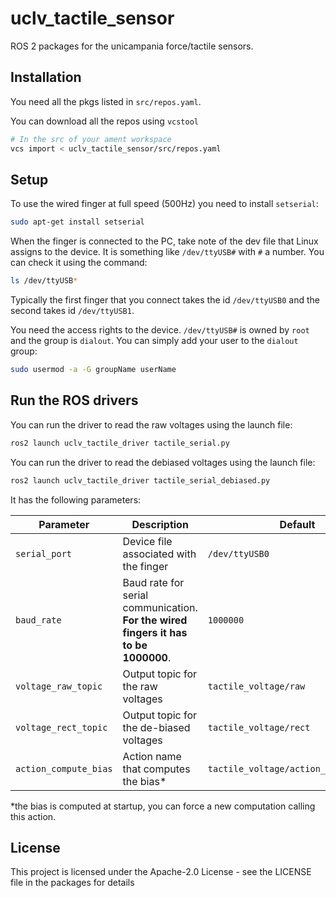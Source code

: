 # uclv_tactile_sensor

ROS 2 packages for the unicampania force/tactile sensors.

## Installation

You need all the pkgs listed in `src/repos.yaml`.

You can download all the repos using `vcstool`
```bash
# In the src of your ament workspace
vcs import < uclv_tactile_sensor/src/repos.yaml
```

## Setup

To use the wired finger at full speed (500Hz) you need to install `setserial`:

```bash
sudo apt-get install setserial
```

When the finger is connected to the PC, take note of the dev file that Linux assigns to the device. It is something like `/dev/ttyUSB#` with `#` a number. You can check it using the command:
```bash
ls /dev/ttyUSB*
```
Typically the first finger that you connect takes the id `/dev/ttyUSB0` and the second takes id `/dev/ttyUSB1`.

You need the access rights to the device. `/dev/ttyUSB#` is owned by `root` and the group is `dialout`.
You can simply add your user to the `dialout` group:
```bash
sudo usermod -a -G groupName userName
```

## Run the ROS drivers

You can run the driver to read the raw voltages using the launch file:
```bash
ros2 launch uclv_tactile_driver tactile_serial.py
```

You can run the driver to read the debiased voltages using the launch file:
```bash
ros2 launch uclv_tactile_driver tactile_serial_debiased.py
```

It has the following parameters:

| Parameter  | Description | Default |
| ------------- | ------------- | --------- |
| `serial_port`  | Device file associated with the finger  | `/dev/ttyUSB0` |
| `baud_rate`  | Baud rate for serial communication. **For the wired fingers it has to be 1000000**.  | `1000000` |
| `voltage_raw_topic` | Output topic for the raw voltages | `tactile_voltage/raw` |
| `voltage_rect_topic` | Output topic for the de-biased voltages | `tactile_voltage/rect` |
| `action_compute_bias` | Action name that computes the bias* | `tactile_voltage/action_compute_bias` |

*the bias is computed at startup, you can force a new computation calling this action.

## License

This project is licensed under the Apache-2.0 License - see the LICENSE file in the packages for details
